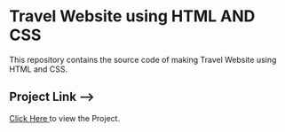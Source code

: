 # Travel Website using HTML AND CSS
This repository contains the source code of making Travel Website using HTML and CSS.
<br>
<h2>Project Link --> </h2><span><a href="https://aniketkumar7.github.io/Travel-Website/#explore"  target="_blank">Click Here </a> to view the Project.</span>

